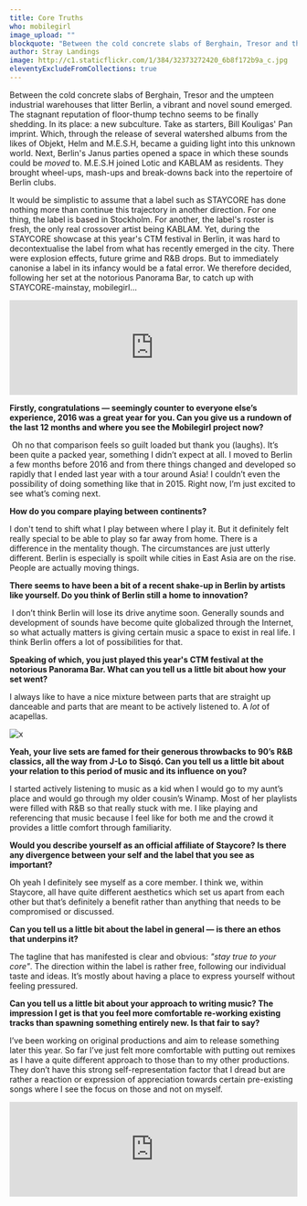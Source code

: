 ```yaml
---
title: Core Truths
who: mobilegirl
image_upload: ""
blockquote: "Between the cold concrete slabs of Berghain, Tresor and the umpteen industrial warehouses that litter Berlin, a vibrant and novel sound emerged. The stagnant reputation of floor-thump techno seems to be finally shedding. In its place: a new subculture. Take as starters, Bill Kouligas' Pan imprint. Which, through the release of several watershed albums from the likes of Objekt, Helm and M.E.S.H, became a guiding light into this unknown world. Next, Berlin's Janus parties opened a space in which these sounds could be _moved_ to. M.E.S.H joined Lotic and KABLAM as residents. They brought wheel-ups, mash-ups and sound effects back into the repertoire of Berlin clubs. "
author: Stray Landings
image: http://c1.staticflickr.com/1/384/32373272420_6b8f172b9a_c.jpg
eleventyExcludeFromCollections: true
---
```

Between the cold concrete slabs of Berghain, Tresor and the umpteen industrial warehouses that litter Berlin, a vibrant and novel sound emerged. The stagnant reputation of floor-thump techno seems to be finally shedding. In its place: a new subculture. Take as starters, Bill Kouligas' Pan imprint. Which, through the release of several watershed albums from the likes of Objekt, Helm and M.E.S.H, became a guiding light into this unknown world. Next, Berlin's Janus parties opened a space in which these sounds could be _moved_ to. M.E.S.H joined Lotic and KABLAM as residents. They brought wheel-ups, mash-ups and break-downs back into the repertoire of Berlin clubs. 

It would be simplistic to assume that a label such as STAYCORE has done nothing more than continue this trajectory in another direction. For one thing, the label is based in Stockholm. For another, the label's roster is fresh, the only real crossover artist being KABLAM. Yet, during the STAYCORE showcase at this year's CTM festival in Berlin, it was hard to decontextualise the label from what has recently emerged in the city. There were explosion effects, future grime and R&B drops. But to immediately canonise a label in its infancy would be a fatal error. We therefore decided, following her set at the notorious Panorama Bar, to catch up with STAYCORE-mainstay, mobilegirl...

<iframe width="100%" height="166" scrolling="no" frameborder="no" src="https://w.soundcloud.com/player/?url=https%3A//api.soundcloud.com/tracks/297459934&color=070707&auto_play=false&hide_related=false&show_comments=true&show_user=true&show_reposts=false"></iframe>

**Firstly, congratulations — seemingly counter to everyone else’s experience, 2016 was a great year for you. Can you give us a rundown of the last 12 months and where you see the Mobilegirl project now?** 

 Oh no that comparison feels so guilt loaded but thank you (laughs). It’s been quite a packed year, something I didn’t expect at all. I moved to Berlin a few months before 2016 and from there things changed and developed so rapidly that I ended last year with a tour around Asia! I couldn’t even the possibility of doing something like that in 2015. Right now, I’m just excited to see what’s coming next.  

**How do you compare playing between continents?**  

I don't tend to shift what I play between where I play it. But it definitely felt really special to be able to play so far away from home. There is a difference in the mentality though. The circumstances are just utterly different. Berlin is especially is spoilt while cities in East Asia are on the rise. People are actually moving things.  

**There seems to have been a bit of a recent shake-up in Berlin by artists like yourself. Do you think of Berlin still a home to innovation?** 

 I don’t think Berlin will lose its drive anytime soon. Generally sounds and development of sounds have become quite globalized through the Internet, so what actually matters is giving certain music a space to exist in real life. I think Berlin offers a lot of possibilities for that. 

**Speaking of which, you just played this year's CTM festival at the notorious Panorama Bar. What can you tell us a little bit about how your set went? **

I always like to have a nice mixture between parts that are straight up danceable and parts that are meant to be actively listened to. A _lot_ of acapellas.  

![x](http://c1.staticflickr.com/1/739/32712335296_a06d8ba000_b.jpg)

**Yeah, your live sets are famed for their generous throwbacks to 90’s R&B classics, all the way from J-Lo to Sisqó. Can you tell us a little bit about your relation to this period of music and its influence on you?  **

I started actively listening to music as a kid when I would go to my aunt’s place and would go through my older cousin’s Winamp. Most of her playlists were filled with R&B so that really stuck with me. I like playing and referencing that music because I feel like for both me and the crowd it provides a little comfort through familiarity.  

**Would you describe yourself as an official affiliate of Staycore? Is there any divergence between your self and the label that you see as important?  **

Oh yeah I definitely see myself as a core member. I think we, within Staycore, all have quite different aesthetics which set us apart from each other but that’s definitely a benefit rather than anything that needs to be compromised or discussed.  

**Can you tell us a little bit about the label in general — is there an ethos that underpins it?  **

The tagline that has manifested is clear and obvious: _"stay true to your core"_. The direction within the label is rather free, following our individual taste and ideas. It’s mostly about having a place to express yourself without feeling pressured.   

**Can you tell us a little bit about your approach to writing music? The impression I get is that you feel more comfortable re-working existing tracks than spawning something entirely new. Is that fair to say? **

I’ve been working on original productions and aim to release something later this year. So far I’ve just felt more comfortable with putting out remixes as I have a quite different approach to those than to my other productions. They don’t have this strong self-representation factor that I dread but are rather a reaction or expression of appreciation towards certain pre-existing songs where I see the focus on those and not on myself.  

<iframe width="100%" height="166" scrolling="no" frameborder="no" src="https://w.soundcloud.com/player/?url=https%3A//api.soundcloud.com/tracks/213980852&color=0f0e0e&auto_play=false&hide_related=false&show_comments=true&show_user=true&show_reposts=false"></iframe>